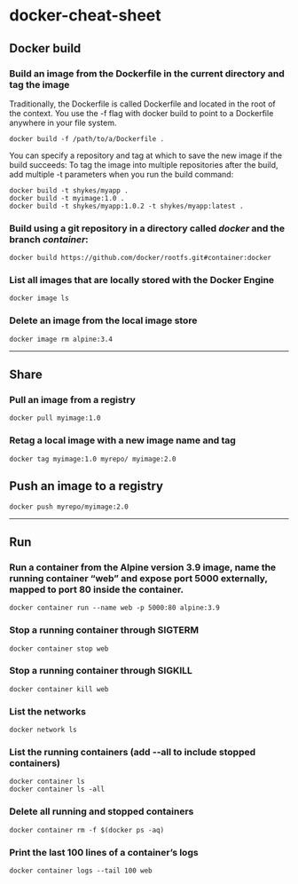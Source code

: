 # docker-cheat-sheet

## Docker build

### Build an image from the Dockerfile in the current directory and tag the image
Traditionally, the Dockerfile is called Dockerfile and located in the root of the context. You use the -f flag with docker build to point to a Dockerfile anywhere in your file system.
```
docker build -f /path/to/a/Dockerfile .
```
You can specify a repository and tag at which to save the new image if the build succeeds:
To tag the image into multiple repositories after the build, add multiple -t parameters when you run the build command:
```
docker build -t shykes/myapp .
docker build -t myimage:1.0 .  
docker build -t shykes/myapp:1.0.2 -t shykes/myapp:latest .

```
### Build using a git repository in a directory called *docker* and the branch *container*:
```
docker build https://github.com/docker/rootfs.git#container:docker
```

### List all images that are locally stored with the Docker Engine 
```
docker image ls 
```
### Delete an image from the local image store 
```
docker image rm alpine:3.4 
```
---

## Share

### Pull an image from a registry  
```
docker pull myimage:1.0  
```

### Retag a local image with a new image name and tag 
```
docker tag myimage:1.0 myrepo/ myimage:2.0  
```
## Push an image to a registry 

```
docker push myrepo/myimage:2.0
```
---

## Run

### Run a container from the Alpine version 3.9 image, name the running container “web” and expose port 5000 externally, mapped to port 80 inside the container. 
```
docker container run --name web -p 5000:80 alpine:3.9
```
### Stop a running container through SIGTERM 
```
docker container stop web 
```
### Stop a running container through SIGKILL 
```
docker container kill web 
```
### List the networks 
```
docker network ls 
```
### List the running containers (add --all to include stopped containers) 
```
docker container ls 
docker container ls -all
```
### Delete all running and stopped containers
```
docker container rm -f $(docker ps -aq) 
```
### Print the last 100  lines of a container’s logs 
```
docker container logs --tail 100 web
```


